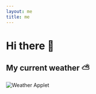 ```yaml
---
layout: me
title: me
---
```

# Hi there 👋

## My current weather ⛅️
<img src="https://w.bookcdn.com/weather/picture/3_11216_1_1_3d3d3d_430_ffffff_333333_08488D_1_ffffff_333333_0_6.png?scode=124&domid=w209&anc_id=26749"  alt="Weather Applet"/>